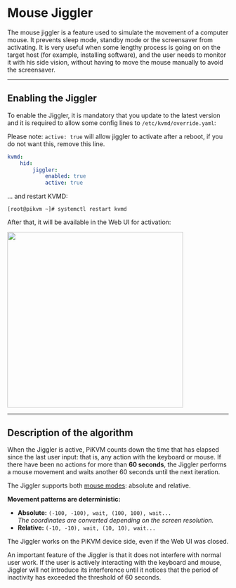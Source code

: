 # Mouse Jiggler

The mouse jiggler is a feature used to simulate the movement of a computer mouse.
It prevents sleep mode, standby mode or the screensaver from activating.
It is very useful when some lengthy process is going on on the target host
(for example, installing software), and the user needs to monitor it with his side vision,
without having to move the mouse manually to avoid the screensaver.


-----
## Enabling the Jiggler
To enable the Jiggler, it is mandatory that you update to the latest version and it is required to allow some config lines to `/etc/kvmd/override.yaml`:

Please note: `active: true` will allow jiggler to activate after a reboot, if you do not want this, remove this line.

```yaml
kvmd:
    hid:
        jiggler:
            enabled: true
            active: true
```

... and restart KVMD:

```console
[root@pikvm ~]# systemctl restart kvmd
```

After that, it will be available in the Web UI for activation:

<img src="mouse_jiggler_menu.png" width="400"/>


-----
## Description of the algorithm

When the Jiggler is active, PiKVM counts down the time that has elapsed since the last user input:
that is, any action with the keyboard or mouse. If there have been no actions for more than **60 seconds**,
the Jiggler performs a mouse movement and waits another 60 seconds until the next iteration.

The Jiggler supports both [mouse modes](mouse.md): absolute and relative.

**Movement patterns are deterministic:**

* **Absolute:** `(-100, -100), wait, (100, 100), wait...`<br>*The coordinates are converted depending on the screen resolution.*
* **Relative:** `(-10, -10), wait, (10, 10), wait...`

The Jiggler works on the PiKVM device side, even if the Web UI was closed.

An important feature of the Jiggler is that it does not interfere with normal user work.
If the user is actively interacting with the keyboard and mouse, Jiggler will not introduce its interference
until it notices that the period of inactivity has exceeded the threshold of 60 seconds.
